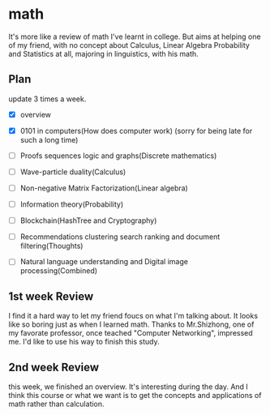 # math
It's more like a review of math I've learnt in college. But aims at helping one of my friend, with no concept about Calculus, Linear Algebra Probability and Statistics at all, majoring in linguistics, with his math.

## Plan
update 3 times a week.
- [x] overview
- [x] 0101 in computers(How does computer work) (sorry for being late for such a long time)
- [ ] Proofs sequences logic and graphs(Discrete mathematics)
- [ ] Wave-particle duality(Calculus)
- [ ] Non-negative Matrix Factorization(Linear algebra)
- [ ] Information theory(Probability)
- [ ] Blockchain(HashTree and Cryptography)
- [ ] Recommendations clustering search ranking and document filtering(Thoughts)
- [ ] Natural language understanding and Digital image processing(Combined)


## 1st week Review
I find it a hard way to let my friend foucs on what I'm talking about. It looks like so boring just as when I learned math. Thanks to Mr.Shizhong, one of my favorate professor, once teached "Computer Networking", impressed me. I'd like to use his way to finish this study.

## 2nd week Review
this week, we finished an overview. It's interesting during the day. And I think this course or what we want is to get the concepts and applications of math rather than calculation.
